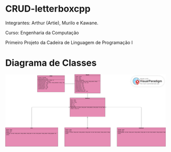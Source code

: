 # CRUD-letterboxcpp
Integrantes: Arthur (Artie), Murilo e Kawane.

Curso: Engenharia da Computação

Primeiro Projeto da Cadeira de Linguagem de Programação I


# Diagrama de Classes
<img src="https://github.com/ArtiePixel/CRUD-letterboxcpp/blob/main/img/Diagrama%20de%20Classes.png" alt="Diagrama de Classes">
